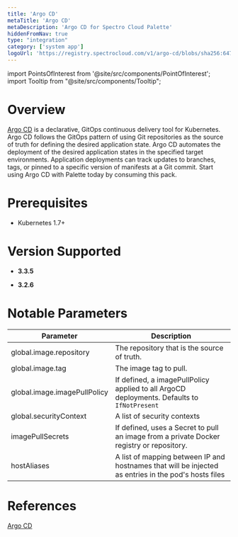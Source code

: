 ```yaml
---
title: 'Argo CD'
metaTitle: 'Argo CD'
metaDescription: 'Argo CD for Spectro Cloud Palette'
hiddenFromNav: true
type: "integration"
category: ['system app']
logoUrl: 'https://registry.spectrocloud.com/v1/argo-cd/blobs/sha256:647cd3df6fec421e6580589ea7229762d8e828c77036f835f14f4c15c2a44c4c?type=image/png'
---
```





import PointsOfInterest from '@site/src/components/PointOfInterest';
import Tooltip from "@site/src/components/Tooltip";

# Overview

[Argo CD](https://argo-cd.readthedocs.io/en/stable/) is a declarative, GitOps continuous delivery tool for Kubernetes. Argo CD follows the GitOps pattern of using Git repositories as the source of truth for defining the desired application state. Argo CD automates the deployment of the desired application states in the specified target environments. Application deployments can track updates to branches, tags, or pinned to a specific version of manifests at a Git commit. Start using Argo CD with Palette today by consuming this pack.


# Prerequisites

- Kubernetes 1.7+

# Version Supported

<Tabs>
<TabItem value="3.3.x" label="3.3.x">

* **3.3.5**



</TabItem>

<TabItem value="3.2.x" label="3.2.x">

* **3.2.6**

</TabItem>
</Tabs>


# Notable Parameters

| Parameter             | Description                                                                                    |
|-----------------------|------------------------------------------------------------------------------------------------|
| global.image.repository     | The repository that is the source of truth. |
| global.image.tag             | The image tag to pull.                     |
| global.image.imagePullPolicy | If defined, a imagePullPolicy applied to all ArgoCD deployments. Defaults to ` IfNotPresent`                              |
| global.securityContext | A list of security contexts
|imagePullSecrets| If defined, uses a Secret to pull an image from a private Docker registry or repository.
|hostAliases| A list of mapping between IP and hostnames that will be injected as entries in the pod's hosts files



# References

[Argo CD](https://argo-cd.readthedocs.io/en/stable/)

